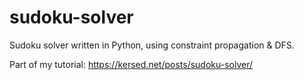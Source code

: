 # sudoku-solver
Sudoku solver written in Python, using constraint propagation & DFS. 

Part of my tutorial: https://kersed.net/posts/sudoku-solver/
